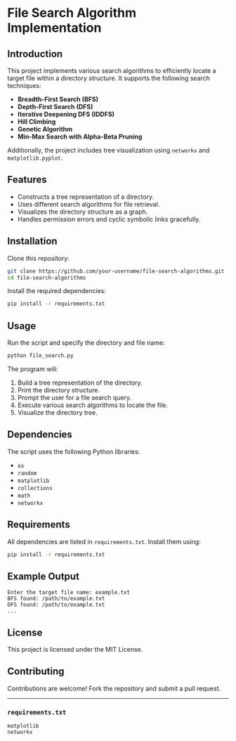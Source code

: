 # File Search Algorithm Implementation

## Introduction
This project implements various search algorithms to efficiently locate a target file within a directory structure. It supports the following search techniques:

- **Breadth-First Search (BFS)**
- **Depth-First Search (DFS)**
- **Iterative Deepening DFS (IDDFS)**
- **Hill Climbing**
- **Genetic Algorithm**
- **Min-Max Search with Alpha-Beta Pruning**

Additionally, the project includes tree visualization using `networkx` and `matplotlib.pyplot`.

## Features
- Constructs a tree representation of a directory.
- Uses different search algorithms for file retrieval.
- Visualizes the directory structure as a graph.
- Handles permission errors and cyclic symbolic links gracefully.

## Installation
Clone this repository:
```sh
git clone https://github.com/your-username/file-search-algorithms.git
cd file-search-algorithms
```

Install the required dependencies:
```sh
pip install -r requirements.txt
```

## Usage
Run the script and specify the directory and file name:
```sh
python file_search.py
```
The program will:
1. Build a tree representation of the directory.
2. Print the directory structure.
3. Prompt the user for a file search query.
4. Execute various search algorithms to locate the file.
5. Visualize the directory tree.

## Dependencies
The script uses the following Python libraries:
- `os`
- `random`
- `matplotlib`
- `collections`
- `math`
- `networkx`

## Requirements
All dependencies are listed in `requirements.txt`. Install them using:
```sh
pip install -r requirements.txt
```

## Example Output
```
Enter the target file name: example.txt
BFS found: /path/to/example.txt
DFS found: /path/to/example.txt
...
```

## License
This project is licensed under the MIT License.

## Contributing
Contributions are welcome! Fork the repository and submit a pull request.

---

### `requirements.txt`
```
matplotlib
networkx
```

